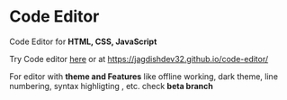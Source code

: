 # Code Editor

Code Editor for **HTML, CSS, JavaScript**

Try Code editor [here](https://jagdishdev32.github.io/code-editor/) or at https://jagdishdev32.github.io/code-editor/

For editor with **theme and Features** like offline working, dark theme, line numbering, syntax highligting , etc. check **beta branch**
